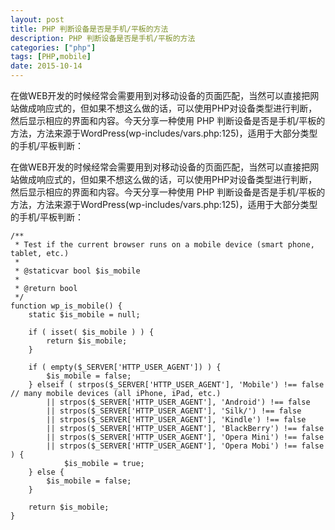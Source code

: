 ```yaml
---
layout: post
title: PHP 判断设备是否是手机/平板的方法
description: PHP 判断设备是否是手机/平板的方法
categories: ["php"]
tags: [PHP,mobile]
date: 2015-10-14
---
```


在做WEB开发的时候经常会需要用到对移动设备的页面匹配，当然可以直接把网站做成响应式的，但如果不想这么做的话，可以使用PHP对设备类型进行判断，然后显示相应的界面和内容。今天分享一种使用 PHP 判断设备是否是手机/平板的方法，方法来源于WordPress(wp-includes/vars.php:125)，适用于大部分类型的手机/平板判断：

在做WEB开发的时候经常会需要用到对移动设备的页面匹配，当然可以直接把网站做成响应式的，但如果不想这么做的话，可以使用PHP对设备类型进行判断，然后显示相应的界面和内容。今天分享一种使用 PHP 判断设备是否是手机/平板的方法，方法来源于WordPress(wp-includes/vars.php:125)，适用于大部分类型的手机/平板判断：

    /**
     * Test if the current browser runs on a mobile device (smart phone, tablet, etc.)
     *
     * @staticvar bool $is_mobile
     *
     * @return bool
     */
    function wp_is_mobile() {
        static $is_mobile = null;
     
        if ( isset( $is_mobile ) ) {
            return $is_mobile;
        }
     
        if ( empty($_SERVER['HTTP_USER_AGENT']) ) {
            $is_mobile = false;
        } elseif ( strpos($_SERVER['HTTP_USER_AGENT'], 'Mobile') !== false // many mobile devices (all iPhone, iPad, etc.)
            || strpos($_SERVER['HTTP_USER_AGENT'], 'Android') !== false
            || strpos($_SERVER['HTTP_USER_AGENT'], 'Silk/') !== false
            || strpos($_SERVER['HTTP_USER_AGENT'], 'Kindle') !== false
            || strpos($_SERVER['HTTP_USER_AGENT'], 'BlackBerry') !== false
            || strpos($_SERVER['HTTP_USER_AGENT'], 'Opera Mini') !== false
            || strpos($_SERVER['HTTP_USER_AGENT'], 'Opera Mobi') !== false ) {
                $is_mobile = true;
        } else {
            $is_mobile = false;
        }
     
        return $is_mobile;
    }